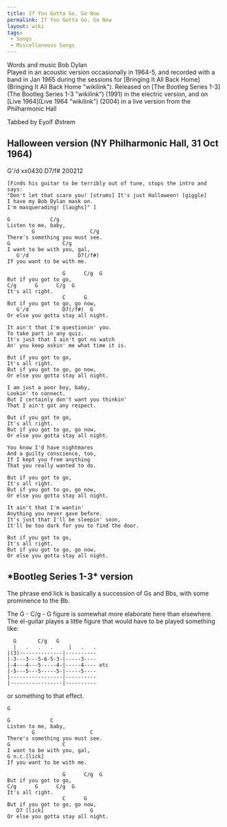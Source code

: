 ```yaml
---
title: If You Gotta Go, Go Now
permalink: If You Gotta Go, Go Now
layout: wiki
tags:
 - Songs
 - Miscellaneous Songs
---
```


Words and music Bob Dylan  
Played in an acoustic version occasionally in 1964-5, and recorded with
a band in Jan 1965 during the sessions for [Bringing It All Back
Home](Bringing It All Back Home "wikilink"). Released on [The Bootleg
Series 1-3](The Bootleg Series 1-3 "wikilink") (1991) in the electric
version, and on [Live 1964](Live 1964 "wikilink") (2004) in a live
version from the Philharmonic Hall

Tabbed by Eyolf Østrem

<h2 class="songversion">
Halloween version (NY Philharmonic Hall, 31 Oct 1964)

</h2>
    G'/d    xx0430
    D7/f#   200212

    [Finds his guitar to be terribly out of tune, stops the intro and says:
    "Don't let that scare you! [strums] It's just Halloween! [giggle]
    I have my Bob Dylan mask on.
    I'm masquerading! [laughs]" ]

    G             C/g
    Listen to me, baby,
            G                  C/g
    There's something you must see.
    G                 C/g
    I want to be with you, gal,
       G'/d                D7(/f#)
    If you want to be with me.

                      G      C/g  G
    But if you got to go,
    C/g      G      C/g  G
    It's all right.
                      C      G
    But if you got to go, go now,
       G'/d           D7(/f#)  G
    Or else you gotta stay all night.

    It ain't that I'm questionin' you.
    To take part in any quiz.
    It's just that I ain't got no watch
    An' you keep askin' me what time it is.

    But if you got to go,
    It's all right.
    But if you got to go, go now,
    Or else you gotta stay all night.

    I am just a poor boy, baby,
    Lookin' to connect.
    But I certainly don't want you thinkin'
    That I ain't got any respect.

    But if you got to go,
    It's all right.
    But if you got to go, go now,
    Or else you gotta stay all night.

    You know I'd have nightmares
    And a guilty conscience, too,
    If I kept you from anything
    That you really wanted to do.

    But if you got to go,
    It's all right.
    But if you got to go, go now,
    Or else you gotta stay all night.

    It ain't that I'm wantin'
    Anything you never gave before.
    It's just that I'll be sleepin' soon,
    It'll be too dark for you to find the door.

    But if you got to go,
    It's all right.
    But if you got to go, go now,
    Or else you gotta stay all night.

<h2 class="songversion">
*Bootleg Series 1-3* version

</h2>
The phrase end lick is basically a succession of Gs and Bbs, with some
prominence to the Bb.

The G - C/g - G figure is somewhat more elaborate here than elsewhere.
The el-guitar playes a little figure that would have to be played
something like:

      G       C/g   G
      |   .   .   .     |   .   .
    |(3)--------------|----------
    |-3---3---5-6-5-3-|-----3----
    |-4---4---5-----4-|-----4---- etc
    |-5---5---5-----5-|-----5----
    |-----------------|----------
    |-----------------|----------

or something to that effect.

    G

    G             C
    Listen to me, baby,
            G                  C
    There's something you must see.
    G                 C
    I want to be with you, gal,
    G n.c.[lick]
    If you want to be with me.

                      G      C/g  G
    But if you got to go,
    C/g      G      C/g  G
    It's all right.
                      C      G
    But if you got to go, go now,
       D7 [lick]               G
    Or else you gotta stay all night.
